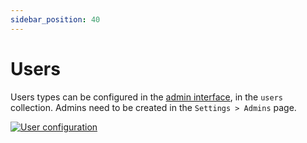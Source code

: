 ```yaml
---
sidebar_position: 40
---
```


# Users

Users types can be configured in the [admin interface](login.md), in the `users` collection. 
Admins need to be created in the `Settings > Admins` page.

[![User configuration](/screenshots/users.png)](/screenshots/users.png)
